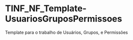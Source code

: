 # TINF_NF_Template-UsuariosGruposPermissoes
Template para o trabalho de Usuários, Grupos, e Permissões 
